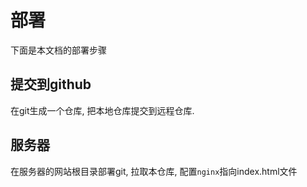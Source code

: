 # 部署

下面是本文档的部署步骤

## 提交到github

在git生成一个仓库, 把本地仓库提交到远程仓库.

## 服务器

在服务器的网站根目录部署git, 拉取本仓库, 配置`nginx`指向index.html文件

